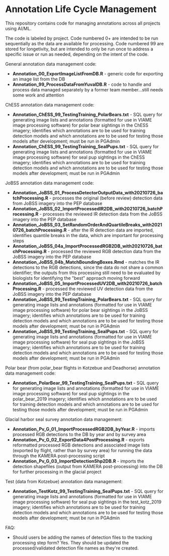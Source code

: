 # Annotation Life Cycle Management

This repository contains code for managing annotations across all projects using AI/ML.

The code is labeled by project. Code numbered 0+ are intended to be run sequentially as the data are available for processing. Code numbered 99 are stored for longetivity, but are intended to only be run once to address a specific issue or run as needed, depending on the intent of the code.

General annotation data management code:
* **Annotation_00_ExportImageListFromDB.R** - generic code for exporting an image list from the DB
* **Annotation_99_ProcessDataFromYuvalDB.R** - code to handle and process data managed separately by a former team member...still needs some work and attention

ChESS annotation data management code:
* **Annotation_ChESS_99_TestingTraining_PolarBears.txt** - SQL query for generating image lists and annotations (formatted for use in VIAME image processing software) for polar bear sightings in the ChESS imagery; identifies which annotations are to be used for training detection models and which annotations are to be used for testing those models after development; must be run in PGAdmin
* **Annotation_ChESS_99_TestingTraining_SealPups.txt** - SQL query for generating image lists and annotations (formatted for use in VIAME image processing software) for seal pup sightings in the ChESS imagery; identifies which annotations are to be used for training detection models and which annotations are to be used for testing those models after development; must be run in PGAdmin

JoBSS annotation data management code:
* **Annotation_JoBSS_01_ProcessDetectorOutputData_with20210726_batchProcessing.R** - processes the original (before review) detection data from JoBSS imagery into the PEP database
* **Annotation_JoBSS_02_ImportProcessedIR2DB_with20210726_batchProcessing.R** - processes the reviewed IR detection data from the JoBSS imagery into the PEP database
* **Annotation_JoBSS_03_SetRandomOrderAndQuartileBreaks_with20210726_batchProcessing.R** - after the IR detection data are imported, identifies quantile breaks in the data, which are important for processing steps
* **Annotation_JoBSS_04a_ImportProcessedRGB2DB_with20210726_batchProcessing.R** - processed the reviewed RGB detection data from the JoBSS imagery into the PEP database
* **Annotation_JoBSS_04b_MatchBoundingBoxes.Rmd** - matches the IR detections to the RGB detections, since the data do not share a common identifier; the outputs from this processing still need to be evaluated by biologists for identifying the "best" approach moving forward
* **Annotation_JoBSS_05_ImportProcessedUV2DB_with20210726_batchProcessing.R** - processed the reviewed UV detection data from the JoBSS imagery into the PEP database
* **Annotation_JoBSS_99_TestingTraining_PolarBears.txt** - SQL query for generating image lists and annotations (formatted for use in VIAME image processing software) for polar bear sightings in the JoBSS imagery; identifies which annotations are to be used for training detection models and which annotations are to be used for testing those models after development; must be run in PGAdmin
* **Annotation_JoBSS_99_TestingTraining_SealPups.txt** - SQL query for generating image lists and annotations (formatted for use in VIAME image processing software) for seal pup sightings in the JoBSS imagery; identifies which annotations are to be used for training detection models and which annotations are to be used for testing those models after development; must be run in PGAdmin

Polar bear (from polar_bear flights in Kotzebue and Deadhorse) annotation data management code:
* **Annotation_PolarBear_99_TestingTraining_SealPups.txt** - SQL query for generating image lists and annotations (formatted for use in VIAME image processing software) for seal pup sightings in the polar_bear_2019 imagery; identifies which annotations are to be used for training detection models and which annotations are to be used for testing those models after development; must be run in PGAdmin

Glacial harbor seal survey annotation data management:
* **Annotation_Pv_G_01_ImportProcessedRGB2DB_byYear.R** - imports processed RGB detections to the DB by year and by survey area
* **Annotation_Pv_G_02_ExportData4PostProcessing.R** - exports reformatted processed RGB detections and associated image lists (exported by flight, rather than by survey area) for running the data through the KAMERA post-processing script
* **Annotation_Pv_G_03_ImportDetectionShp2DB.R** - imports the detection shapefiles (output from KAMERA post-processing) into the DB for further processing in the glacial project

Test (data from Kotzebue) annotation data management:
* **Annotation_TestKotz_99_TestingTraining_SealPups.txt** - SQL query for generating image lists and annotations (formatted for use in VIAME image processing software) for seal pup sightings in the test_kotz_2019 imagery; identifies which annotations are to be used for training detection models and which annotations are to be used for testing those models after development; must be run in PGAdmin

FAQ:
* Should users be adding the names of detection files to the tracking processing step form? Yes. They should be updated the processed/validated detection file names as they're created.
